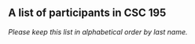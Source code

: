 A list of participants in CSC 195
---------------------------------

*Please keep this list in alphabetical order by last name.*

